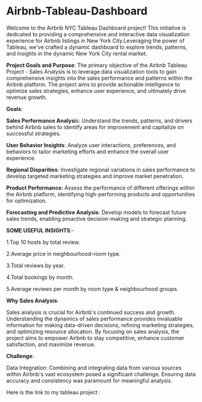 # Airbnb-Tableau-Dashboard
Welcome to the Airbnb NYC Tableau Dashboard project! This initiative is dedicated to providing a comprehensive and interactive data visualization experience for Airbnb listings in New York City.Leveraging the power of Tableau, we've crafted a dynamic dashboard to explore trends, patterns, and insights in the dynamic New York City rental market. 

**Project Goals and Purpose**:
The primary objective of the Airbnb Tableau Project - Sales Analysis is to leverage data visualization tools to gain comprehensive insights into the sales performance and patterns within the Airbnb platform. The project aims to provide actionable intelligence to optimize sales strategies, enhance user experience, and ultimately drive revenue growth.

**Goals**:

**Sales Performance Analysi**s: Understand the trends, patterns, and drivers behind Airbnb sales to identify areas for improvement and capitalize on successful strategies.

**User Behavior Insights**: Analyze user interactions, preferences, and behaviors to tailor marketing efforts and enhance the overall user experience.

**Regional Disparities**: Investigate regional variations in sales performance to develop targeted marketing strategies and improve market penetration.

**Product Performance**: Assess the performance of different offerings within the Airbnb platform, identifying high-performing products and opportunities for optimization.

**Forecasting and Predictive Analysis**: Develop models to forecast future sales trends, enabling proactive decision-making and strategic planning.

**SOME USEFUL INSIGHTS**:-

1.Top 10 hosts by total review.

2.Average price in neighbourhood-room type.

3.Total reviews by year.

4.Total bookings by month.

5.Average reviews per month by room type & neighbourhood groups.

**Why Sales Analysis**:

Sales analysis is crucial for Airbnb's continued success and growth. Understanding the dynamics of sales performance provides invaluable information for making data-driven decisions, refining marketing strategies, and optimizing resource allocation. By focusing on sales analysis, the project aims to empower Airbnb to stay competitive, enhance customer satisfaction, and maximize revenue.

**Challenge**:

Data Integration: Combining and integrating data from various sources within Airbnb's vast ecosystem posed a significant challenge. Ensuring data accuracy and consistency was paramount for meaningful analysis.

Here is the link to my tableau project :


